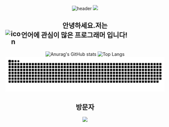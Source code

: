 <div align="center">
  
  ![header](https://capsule-render.vercel.app/api?type=Waving&color=timeGradient&height=200&section=header&text=I%20love%20C!&fontSize=90&fontAlignY=40)
  <img src= https://i.pinimg.com/originals/dd/62/cb/dd62cb20bb3b62171bd78e4415f28d79.gif>
  
  <h2>안녕하세요.저는
  <div style="display: flex;">
  <img src="https://techstack-generator.vercel.app/cpp-icon.svg" alt="icon" width="50tyle="width: 30px; height: 30px; margin-right: 0px; margin-bottom: 0px;" />
  언어에 관심이 많은 프로그래머 입니다!
  </h2>
  
  ![Anurag's GitHub stats](https://github-readme-stats.vercel.app/api?username=rod40430)
  ![Top Langs](https://github-readme-stats.vercel.app/api/top-langs/?username=rod40430&layout=compact)
  <br/>
  <img src="https://raw.githubusercontent.com/Platane/snk/output/github-contribution-grid-snake.svg">
  <br/>
  ## 방문자
  <img src="https://profile-counter.glitch.me/rod40430/count.svg" />
</div>
